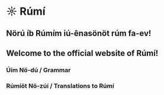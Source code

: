 # ☼ Rúmí

## Nörú íb Rúmím iú-ênasönöt rúm fa-ev! 
## Welcome to the official website of Rúmí! 

### Úím Nö-dú / Grammar
### Rúmíöt Nö-zúí / Translations to Rúmí

